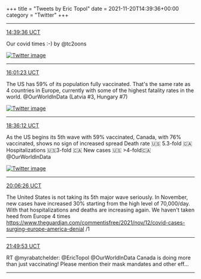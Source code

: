+++
title = "Tweets by Eric Topol" 
date = 2021-11-20T14:39:36+00:00
category = "Twitter"
+++


---

<a href="https://twitter.com/erictopol/status/1462068111809544199" target="_blank" rel="noreferer">14:39:36 UCT</a>

Our covid times :-)
by @tc2oons 

<a href="FEpPJAmVcAIF3vM.jpg"  ><img src="FEpPJAmVcAIF3vM.jpg" alt="Twitter image" ></img></a>

---

<a href="https://twitter.com/erictopol/status/1462088692541968387" target="_blank" rel="noreferer">16:01:23 UCT</a>

The US has 59% of its population fully vaccinated. That's the same rate as 4 countries in Europe, currently with some of the highest fatality rates in the world.
@OurWorldInData 
(Latvia #3, Hungary #7) 

<a href="FEpgUHcVIAEkYNy.jpg"  ><img src="FEpgUHcVIAEkYNy.jpg" alt="Twitter image" ></img></a>

---

<a href="https://twitter.com/erictopol/status/1462127653129908231" target="_blank" rel="noreferer">18:36:12 UCT</a>

As the US begins its 5th wave with 59% vaccinated, Canada, with 76% vaccinated, shows no sign of increased spread
Death rate 🇺🇸 5.3-fold 🇨🇦
Hospitalizations 🇺🇸3-fold 🇨🇦
New cases 🇺🇸 &gt;4-fold🇨🇦
@OurWorldInData 

<a href="FEqEZfhVgAEa10A.jpg"  ><img src="FEqEZfhVgAEa10A.jpg" alt="Twitter image" ></img></a>

---

<a href="https://twitter.com/erictopol/status/1462150362454847489" target="_blank" rel="noreferer">20:06:26 UCT</a>

The United States is not taking its 5th major wave seriously.
In November, new cases have increased 30% starting from the high level of 70,000/day. With that hospitalizations and deaths are increasing again.
We haven't taken heed from Europe 4 times
https://www.theguardian.com/commentisfree/2021/nov/12/covid-cases-surging-europe-america-denial /1



---

<a href="https://twitter.com/erictopol/status/1462176395392475137" target="_blank" rel="noreferer">21:49:53 UCT</a>

RT @myrabatchelder: @EricTopol @OurWorldInData Canada is doing more than just vaccinating! Please mention their mask mandates and other eff…



---
